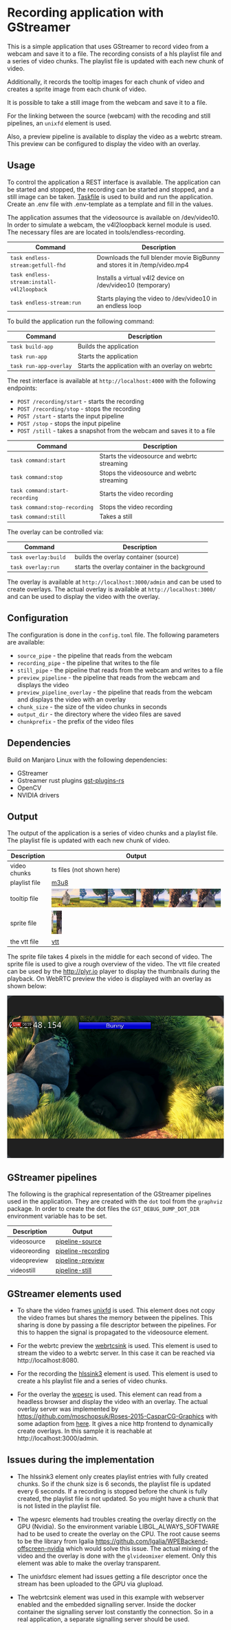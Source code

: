 # Recording application with GStreamer

This is a simple application that uses GStreamer to record video from a webcam and save it to a file.
The recording consists of a hls playlist file and a series of video chunks. The playlist file is updated with each new chunk of video.

Additionally, it records the tooltip images for each chunk of video and creates a sprite image from each chunk of video.

It is possible to take a still image from the webcam and save it to a file.

For the linking between the source (webcam) with the recoding and still pipelines, an `unixfd` element is used.

Also, a preview pipeline is available to display the video as a webrtc stream.
This preview can be configured to display the video with an overlay. 

## Usage
To control the application a REST interface is available. The application can be started and stopped, the recording can be started and stopped, and a still image can be taken.
[Taskfile](https://taskfile.dev/) is used to build and run the application. 
Create an .env file with .env-template as a template and fill in the values.

The application assumes that the videosource is available on /dev/video10. In order to simulate a webcam, the v4l2loopback kernel module is used.
The necessary files are are located in tools/endless-recording.

| Command                                    | Description                                                                |
|--------------------------------------------|----------------------------------------------------------------------------|
| `task endless-stream:getfull-fhd`          | Downloads the full blender movie BigBunny and stores it in /temp/video.mp4 |
| `task endless-stream:install-v4l2loopback` | Installs a virtual v4l2 device on /dev/video10 (temporary)                 |
| `task endless-stream:run`                  | Starts playing the video to /dev/video10 in an endless loop                |

To build the application run the following command:

| Command                | Description                                      |
|------------------------|--------------------------------------------------|
| `task build-app `      | Builds the application                           |
| `task run-app `        | Starts the application                           |
| `task run-app-overlay` | Starts the application with an overlay on webrtc |

The rest interface is available at `http://localhost:4000` with the following endpoints:

* `POST /recording/start` - starts the recording
* `POST /recording/stop` - stops the recording
* `POST /start` - starts the input pipeline
* `POST /stop` - stops the input pipeline
* `POST /still` - takes a snapshot from the webcam and saves it to a file

| Command                        | Description                                 |
|--------------------------------|---------------------------------------------|
| `task command:start `          | Starts the videosource and webrtc streaming |
| `task command:stop`            | Stops the videosource and webrtc streaming  |
| `task command:start-recording` | Starts the video recording                  |
| `task command:stop-recording`  | Stops the video recording                   |
| `task command:still`           | Takes a still                               |

The overlay can be controlled via:

| Command                        | Description                                 |
|--------------------------------|---------------------------------------------|
| `task overlay:build `          | builds the overlay container (source) |
| `task overlay:run`            | starts the overlay container in the background  |

The overlay is available at `http://localhost:3000/admin` and can be used to create overlays.
The actual overlay is available at `http://localhost:3000/` and can be used to display the video with the overlay.

## Configuration

The configuration is done in the `config.toml` file. The following parameters are available:

* `source_pipe` - the pipeline that reads from the webcam
* `recording_pipe` - the pipeline that writes to the file
* `still_pipe` - the pipeline that reads from the webcam and writes to a file
* `preview_pipeline` - the pipeline that reads from the webcam and displays the video
* `preview_pipeline_overlay` - the pipeline that reads from the webcam and displays the video with an overlay
* `chunk_size` - the size of the video chunks in seconds
* `output_dir` - the directory where the video files are saved
* `chunkprefix` - the prefix of the video files
 
## Dependencies
Build on Manjaro Linux with the following dependencies:
* GStreamer
* Gstreamer rust plugins [gst-plugins-rs](https://gitlab.freedesktop.org/gstreamer/gst-plugins-rs)
* OpenCV
* NVIDIA drivers

## Output

The output of the application is a series of video chunks and a playlist file. The playlist file is updated with each new chunk of video.

| Description   | Output                                                       |
|---------------|--------------------------------------------------------------|
| video chunks  | ts files (not shown here)                                    |
| playlist file | [m3u8](./doc/images/20241211-083017-playlist.m3u8)           |
| tooltip file  | ![tooltips](./doc/images/20241211-083017-tooltips_00005.jpg) |
| sprite file   | ![sprite](./doc/images/20241211-083017-sprite_00005.jpg)     |
| the vtt file  | [vtt](./doc/images/20241211-083017-thumbnails.vtt)           |

The sprite file takes 4 pixels in the middle for each second of video. The sprite file is used to give a rough overview of the video.
The vtt file created can be used by the http://plyr.io player to display the thumbnails during the playback.
On WebRTC preview the video is displayed with an overlay as shown below:

![overlay](./doc/images/webrtc-overlay.png)

## GStreamer pipelines
The following is the graphical representation of the GStreamer pipelines used in the application.
They are created with the `dot` tool from the `graphviz` package. In order to create the dot files the `GST_DEBUG_DUMP_DOT_DIR` environment variable has to be set.

| Description   | Output                                                    |
|---------------|-----------------------------------------------------------|
| videosource   | [pipeline-source](./doc/images/pipeline-source.png)       |
| videoreording | [pipeline-recording](./doc/images/pipeline-recording.png) |
| videopreview  | [pipeline-preview](./doc/images/pipeline-preview.png)     |
| videostill    | [pipeline-still](./doc/images/pipeline-still.png)         |

## GStreamer elements used
* To share the video frames [unixfd](https://gstreamer.freedesktop.org/documentation/unixfd/unixfdsink.html?gi-language=c) is used.
This element does not copy the video frames but shares the memory between the pipelines. This sharing is done by passing a file descriptor between the pipelines. 
For this to happen the signal is propagated to the videosource element.

* For the webrtc preview the [webrtcsink](https://gstreamer.freedesktop.org/documentation/rswebrtc/webrtcsink.html?gi-language=rust) is used. This element is used to stream the video to a webrtc server. In this case it can be reached via http://localhost:8080.
* For the recording the [hlssink3](https://gstreamer.freedesktop.org/documentation/hlssink3/hlssink3.html?gi-language=rust#hlssink3) element is used. This element is used to create a hls playlist file and a series of video chunks.
* For the overlay the [wpesrc](https://gstreamer.freedesktop.org/documentation/wpe/wpesrc.html?gi-language=rust) is used. This element can read from a headless browser and display the video with an overlay.
The actual overlay server was implemented by https://github.com/moschopsuk/Roses-2015-CasparCG-Graphics with some adaption from [here](https://github.com/Igalia/wpe-graphics-overlays/tree/1e23f781adef05d6d2f291d9bb67c28f9bb9b2f1).
It gives a nice http frontend to dynamically create overlays. In this sample it is reachable at http://localhost:3000/admin.

## Issues during the implementation
* The hlssink3 element only creates playlist entries with fully created chunks. So if the chunk size is 6 seconds, the playlist file is updated every 6 seconds. 
If a recording is stopped before the chunk is fully created, the playlist file is not updated. So you might have a chunk that is not listed in the playlist file.

* The wpesrc elements had troubles creating the overlay directly on the GPU (Nvidia). So the environment variable LIBGL_ALWAYS_SOFTWARE had to be used to create the overlay on the CPU.
The root cause seems to be the library from Igalia https://github.com/Igalia/WPEBackend-offscreen-nvidia which would solve this issue.
The actual mixing of the video and the overlay is done with the `glvideomixer` element. Only this element was able to make the overlay transparent.

* The unixfdsrc element had issues getting a file descriptor once the stream has been uploaded to the GPU via glupload.

* The webrtcsink element was used in this example with webserver enabled and the embedded signalling server. Inside the docker container the signalling server lost constantly the connection.
So in a real application, a separate signalling server should be used.
